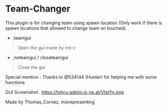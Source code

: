 # Team-Changer
This plugin is for changing team using spawn location (Only work if there is spawn locations that allowed to change team on touched)

+ ;teamgui
 > Open the gui made by me c:
+ ;noteamgui / closeteamgui
 > Close the gui
 
Special mention : Thanks to @534144 (Hunter) for helping me with some functions

GUI Screenshot : https://tohru-admin.is-ne.at/VtstYn.png

Made by Thomas_Cornez, misrepresenting
